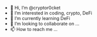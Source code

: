 - 👋 Hi, I’m @cryptor0cket
- 👀 I’m interested in coding, crypto, DeFi
- 🌱 I’m currently learning DeFi
- 💞️ I’m looking to collaborate on ...
- 📫 How to reach me ...

<!---
cryptor0cket/cryptor0cket is a ✨ special ✨ repository because its `README.md` (this file) appears on your GitHub profile.
You can click the Preview link to take a look at your changes.
--->
